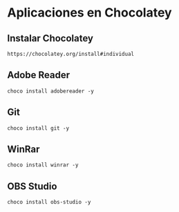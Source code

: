 # Aplicaciones en Chocolatey

## Instalar Chocolatey

~~~~ batch
https://chocolatey.org/install#individual
~~~~

## Adobe Reader

~~~~ batch
choco install adobereader -y
~~~~

## Git

~~~~ batch
choco install git -y
~~~~

## WinRar

~~~~ batch
choco install winrar -y
~~~~

## OBS Studio

~~~~ batch
choco install obs-studio -y
~~~~
